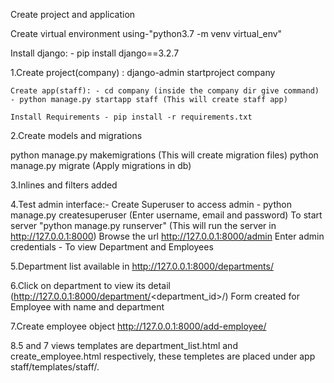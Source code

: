 Create project and application

Create virtual environment using-"python3.7 -m venv virtual_env"

Install django: - pip install django==3.2.7

1.Create project(company) : django-admin startproject company

    Create app(staff): - cd company (inside the company dir give command) - python manage.py startapp staff (This will create staff app)

    Install Requirements - pip install -r requirements.txt

2.Create models and migrations

python manage.py makemigrations (This will create migration files)
python manage.py migrate (Apply migrations in db)

3.Inlines and filters added

4.Test admin interface:-
Create Superuser to access admin - python manage.py createsuperuser (Enter username, email and password) 
To start server "python manage.py runserver" (This will run the server in http://127.0.0.1:8000) 
Browse the url http://127.0.0.1:8000/admin 
Enter admin credentials - To view Department and Employees

5.Department list available in http://127.0.0.1:8000/departments/

6.Click on department to view its detail (http://127.0.0.1:8000/department/<department_id>/)
Form created for Employee with name and department

7.Create employee object http://127.0.0.1:8000/add-employee/

8.5 and 7 views templates are department_list.html and create_employee.html respectively, these templetes are placed under app staff/templates/staff/.
